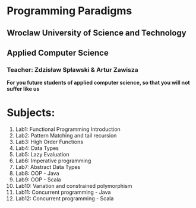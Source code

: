 # Programming Paradigms
## Wroclaw University of Science and Technology
## Applied Computer Science
### Teacher: Zdzisław Spławski & Artur Zawisza

**For you future students of applied computer science, so that you will not suffer like us**


# Subjects:
 1. Lab1: Functional Programming Introduction
 2. Lab2: Pattern Matching and tail recursion
 3. Lab3: High Order Functions
 4. Lab4: Data Types
 5. Lab5: Lazy Evaluation
 6. Lab6: Imperative programming
 7. Lab7: Abstract Data Types
 8. Lab8: OOP - Java
 9. Lab9: OOP - Scala
 10. Lab10: Variation and constrained polymorphism
 11. Lab11: Concurrent programming - Java
 12. Lab12: Concurrent programming - Scala

